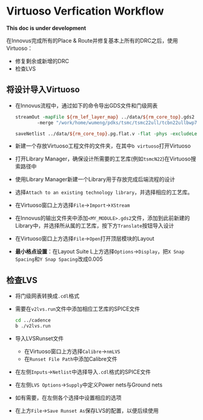 # Virtuoso Verfication Workflow

**This doc is under development**

在Innovus完成所有的Place & Route并修复基本上所有的DRC之后，使用Virtuoso：
* 修复剩余或新增的DRC
* 检查LVS

## 将设计导入Virtuoso

* 在Innovus流程中，通过如下的命令导出GDS文件和门级网表
    ```tcl
    streamOut -mapFile ${rm_lef_layer_map} ../data/${rm_core_top}.gds2 -mode ALL \
            -merge "/work/home/wumeng/pdks/tsmc/tsmc22ull/tcbn22ullbwp7t30p140lvt_110a/digital/Back_End/gds/tcbn22ullbwp7t30p140lvt_110a/tcbn22ullbwp7t30p140lvt.gds" 

    saveNetlist ../data/${rm_core_top}.pg.flat.v -flat -phys -excludeLeafCell -excludeCellInst $lvs_exclude_cells
    ```

* 新建一个存放Virtuoso工程文件的文件夹，在其中`b virtuoso`打开Virtuoso
* 打开Library Manager，确保设计所需要的工艺库(例如`tsmcN22`)在Virtuoso搜索路径中
* 使用Library Manager新建一个Library用于存放完成后端流程的设计
* 选择`Attach to an existing technology library`，并选择相应的工艺库。
* 在Virtuoso窗口上方选择`File`->`Import`->`XStream`
* 在Innovus的输出文件夹中添加`<MY_MODULE>.gds2`文件，添加到此前新建的Library中，并选择所从属的工艺库，按下方`Translate`按钮导入设计
* 在Virtuoso窗口上方选择`File`->`Open`打开顶层模块的Layout

* **最小格点设置**：在Layout Suite L上方选择`Options`->`Display`，把`X Snap Spacing`和`Y Snap Spacing`改成0.005

## 检查LVS

* 将门级网表转换成`.cdl`格式
* 需要在`v2lvs.run`文件中添加相应工艺库的SPICE文件
    ```bash
    cd ../cadence
    b ./v2lvs.run
    ```

* 导入LVSRunset文件
    * 在Virtuoso窗口上方选择`Calibre`->`nmLVS`
    * 在`Runset File Path`中添加Calibre文件
* 在左侧`Inputs`->`Netlist`中选择导入`.cdl`格式的SPICE文件
* 在左侧`LVS Options`->`Supply`中定义Power nets与Ground nets
* 如有需要，在左侧各个选择中设置相应的选项
* 在上方`File`->`Save Runset As`保存LVS的配置，以便后续使用
